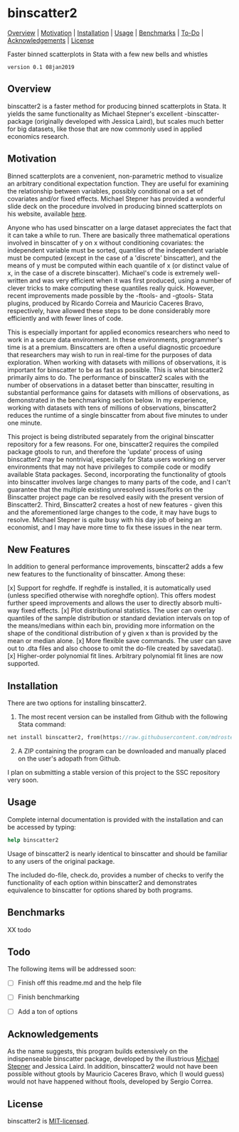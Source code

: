 
binscatter2
=================================

[Overview](#overview)
| [Motivation](#motivation)
| [Installation](#installation)
| [Usage](#usage)
| [Benchmarks](#benchmarks)
| [To-Do](#todo)
| [Acknowledgements](#acknowledgements)
| [License](#license)

Faster binned scatterplots in Stata with a few new bells and whistles

`version 0.1 08jan2019`


Overview
---------------------------------

binscatter2 is a faster method for producing binned scatterplots in Stata. It yields the same functionality as Michael Stepner's excellent -binscatter- package (originally developed with Jessica Laird), but scales much better for big datasets, like those that are now commonly used in applied economics research.

Motivation
---------------------------------

Binned scatterplots are a convenient, non-parametric method to visualize an arbitrary conditional expectation function. They are useful for examining the relationship between variables, possibly conditional on a set of covariates and/or fixed effects. Michael Stepner has provided a wonderful slide deck on the procedure involved in producing binned scatterplots on his website, available [here](https://michaelstepner.com/binscatter/binscatter-StataConference2014.pdf). 

Anyone who has used binscatter on a large dataset appreciates the fact that it can take a while to run. There are basically three mathematical operations involved in binscatter of y on x without conditioning covariates: the independent variable must be sorted, quantiles of the independent variable must be computed (except in the case of a 'discrete' binscatter), and the means of y must be computed within each quantile of x (or distinct value of x, in the case of a discrete binscatter). Michael's code is extremely well-written and was very efficient when it was first produced, using a number of clever tricks to make computing these quantiles really quick. However, recent improvements made possible by the -ftools- and -gtools- Stata plugins, produced by Ricardo Correia and Mauricio Caceres Bravo, respectively, have allowed these steps to be done considerably more efficiently and with fewer lines of code. 

This is especially important for applied economics researchers who need to work in a secure data environment. In these environments, programmer's time is at a premium. Binscatters are often a useful diagnostic prcoedure that researchers may wish to run in real-time for the purposes of data exploration. When working with datasets with millions of observations, it is important for binscatter to be as fast as possible. This is what binscatter2 primarily aims to do. The performance of binscatter2 scales with the number of observations in a dataset better than binscatter, resulting in substantial performance gains for datasets with millions of observations, as demonstrated in the benchmarking section below. In my experience, working with datasets with tens of millions of observations, binscatter2 reduces the runtime of a single binscatter from about five minutes to under one minute.

This project is being distributed separately from the original binscatter repository for a few reasons. For one, binscatter2 requires the compiled package gtools to run, and therefore the 'update' process of using binscatter2 may be nontrivial, especially for Stata users working on server environments that may not have privileges to compile code or modify available Stata packages. Second, incorporating the functionality of gtools into binscatter involves large changes to many parts of the code, and I can't guarantee that the multiple existing unresolved issues/forks on the Binscatter project page can be resolved easily with the present version of Binscatter2. Third, Binscatter2 creates a host of new features - given this and the aforementioned large changes to the code, it may have bugs to resolve. Michael Stepner is quite busy with his day job of being an economist, and I may have more time to fix these issues in the near term.


New Features
---------------------------------

In addition to general performance improvements, binscatter2 adds a few new features to the functionality of binscatter. Among these:

[x] Support for reghdfe. If reghdfe is installed, it is automatically used (unless specified otherwise with noreghdfe option). This offers modest further speed improvements and allows the user to directly absorb multi-way fixed effects. 
[x] Plot distributional statistics. The user can overlay quantiles of the sample distribution or standard deviation intervals on top of the means/medians within each bin, providing more information on the shape of the conditional distribution of y given x than is provided by the mean or median alone. 
[x] More flexible save commands. The user can save out to .dta files and also choose to omit the do-file created by savedata().
[x] Higher-order polynomial fit lines. Arbitrary polynomial fit lines are now supported.


Installation
---------------------------------

There are two options for installing binscatter2.

1. The most recent version can be installed from Github with the following Stata command:

```stata
net install binscatter2, from(https://raw.githubusercontent.com/mdroste/stata-binscatter2/master/)
```

2. A ZIP containing the program can be downloaded and manually placed on the user's adopath from Github.

I plan on submitting a stable version of this project to the SSC repository very soon.


Usage
---------------------------------

Complete internal documentation is provided with the installation and can be accessed by typing:
```stata
help binscatter2
````

Usage of binscatter2 is nearly identical to binscatter and should be familiar to any users of the original package.

The included do-file, check.do, provides a number of checks to verify the functionality of each option within binscatter2 and demonstrates equivalence to binscatter for options shared by both programs.



Benchmarks
---------------------------------

XX todo
  
Todo
---------------------------------

The following items will be addressed soon:

- [ ] Finish off this readme.md and the help file
- [ ] Finish benchmarking
- [ ] Add a ton of options


Acknowledgements
---------------------------------

As the name suggests, this program builds extensively on the indispenseable binscatter package, developed by the illustrious [Michael Stepner](https://github.com/michaelstepner) and Jessica Laird. In addition, binscatter2 would not have been possible without gtools by Mauricio Caceres Bravo, which (I would guess) would not have happened without ftools, developed by Sergio Correa.


License
---------------------------------

binscatter2 is [MIT-licensed](https://github.com/mdroste/stata-binscatter2/blob/master/LICENSE).
